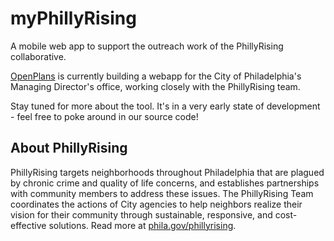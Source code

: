 myPhillyRising
==============

A mobile web app to support the outreach work of the PhillyRising collaborative. 
 
[OpenPlans](http://openplans.org) is currently building a webapp for the City of Philadelphia's Managing Director's office, working closely with the PhillyRising team. 

Stay tuned for more about the tool. It's in a very early state of development - feel free to poke around in our source code!


About PhillyRising
------------------
PhillyRising targets neighborhoods throughout Philadelphia that are plagued by chronic crime and quality of life concerns, and establishes partnerships with community members to address these issues. The PhillyRising Team coordinates the actions of City agencies to help neighbors realize their vision for their community through sustainable, responsive, and cost-effective solutions. Read more at [phila.gov/phillyrising](http://www.phila.gov/phillyrising/).
